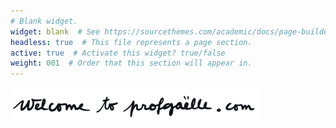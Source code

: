 ```yaml
---
# Blank widget.
widget: blank  # See https://sourcethemes.com/academic/docs/page-builder/
headless: true  # This file represents a page section.
active: true  # Activate this widget? true/false
weight: 001  # Order that this section will appear in.
---
```


![Wellcome to profgaelle.com](welcome.png)
  
